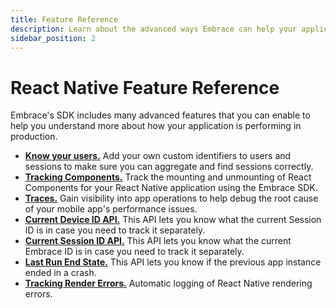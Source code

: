 ```yaml
---
title: Feature Reference
description: Learn about the advanced ways Embrace can help your application
sidebar_position: 2
---
```


# React Native Feature Reference

Embrace's SDK includes many advanced features that you can enable to help you understand more about
how your application is performing in production.

- [**Know your users.**](/react-native/5x/features/identify-users/) Add your own custom identifiers to users and sessions to make sure you can aggregate and find sessions correctly.
- [**Tracking Components.**](/react-native/5x/features/tracking-components/) Track the mounting and unmounting of React Components for your React Native application using the Embrace SDK.
- [**Traces.**](/react-native/5x/features/traces/) Gain visibility into app operations to help debug the root cause of your mobile app's performance issues.
- [**Current Device ID API.**](/react-native/5x/features/current-device-id-api) This API lets you know what the current Session ID is in case you need to track it separately.
- [**Current Session ID API.**](/react-native/5x/features/current-session-id-api) This API lets you know what the current Embrace ID is in case you need to track it separately.
- [**Last Run End State.**](/react-native/5x/features/last-run-end-state) This API lets you know if the previous app instance ended in a crash.
- [**Tracking Render Errors.**](/react-native/5x/features/tracking-render-errors) Automatic logging of React Native rendering errors.